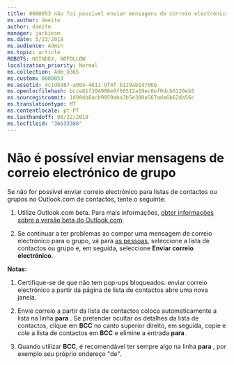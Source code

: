 ```yaml
---
title: 8000053 não foi possível enviar mensagens de correio electrónico de grupo
ms.author: daeite
author: daeite
manager: jackiesm
ms.date: 5/23/2018
ms.audience: Admin
ms.topic: article
ROBOTS: NOINDEX, NOFOLLOW
localization_priority: Normal
ms.collection: Adm_O365
ms.custom: 8000053
ms.assetid: 4c1d6987-a004-4611-9f4f-b129ab14706b
ms.openlocfilehash: bcce81f304988e9f66512a19ec0ef0dcb6120eb5
ms.sourcegitcommit: 1d98db8acb9959aba3b5e308a567ade6b62da56c
ms.translationtype: MT
ms.contentlocale: pt-PT
ms.lasthandoff: 08/22/2019
ms.locfileid: "36533386"
---
```

# <a name="unable-to-send-group-emails"></a>Não é possível enviar mensagens de correio electrónico de grupo

Se não for possível enviar correio electrónico para listas de contactos ou grupos no Outlook.com de contactos, tente o seguinte:
  
1. Utilize Outlook.com beta. Para mais informações, [obter informações sobre a versão beta do Outlook.com](https://support.office.com/article/e2261c7f-d413-4084-8f22-21282f42d8cf).
    
2. Se continuar a ter problemas ao compor uma mensagem de correio electrónico para o grupo, vá para [as pessoas](https://outlook.live.com/people/), seleccione a lista de contactos ou grupo e, em seguida, seleccione **Enviar correio electrónico**.
    
 **Notas:**
  
1. Certifique-se de que não tem pop-ups bloqueados: enviar correio electrónico a partir da página de lista de contactos abre uma nova janela.
    
2. Envie correio a partir da lista de contactos coloca automaticamente a lista na linha **para** . Se pretender ocultar os detalhes da lista de contactos, clique em **BCC** no canto superior direito, em seguida, copie e cole a lista de contactos em **BCC** e elimine a entrada **para** . 
    
3. Quando utilizar **BCC**, é recomendável ter sempre algo na linha **para** , por exemplo seu próprio endereço "de". 
    

